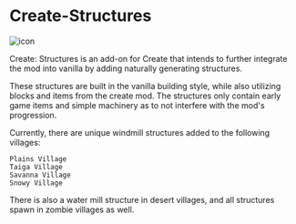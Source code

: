 # Create-Structures
![icon](https://github.com/FusionSwarly/Create-Structures/assets/82784004/8ccdad73-f301-419c-b277-16629035bb17)

Create: Structures is an add-on for Create that intends to further integrate the mod into vanilla by adding naturally generating structures.

These structures are built in the vanilla building style, while also utilizing blocks and items from the create mod. The structures only contain early game items and simple machinery as to not interfere with the mod's progression.

Currently, there are unique windmill structures added to the following villages:

    Plains Village
    Taiga Village
    Savanna Village
    Snowy Village

There is also a water mill structure in desert villages, and all structures spawn in zombie villages as well.
